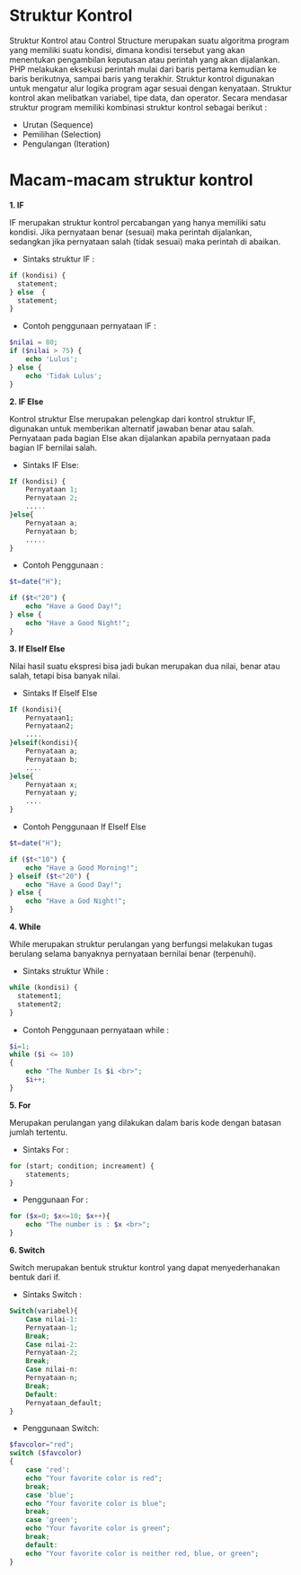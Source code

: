 # Struktur Kontrol 
Struktur Kontrol atau Control Structure merupakan suatu algoritma program yang memiliki suatu kondisi, dimana kondisi tersebut yang akan menentukan pengambilan keputusan atau perintah yang akan dijalankan.
PHP melakukan eksekusi perintah mulai dari baris pertama kemudian ke baris berikutnya, sampai baris yang terakhir. Struktur kontrol digunakan untuk mengatur alur logika program agar sesuai dengan kenyataan. Struktur kontrol akan melibatkan variabel, tipe data, dan operator. Secara mendasar struktur program memiliki kombinasi struktur kontrol sebagai berikut :
* Urutan (Sequence)
* Pemilihan (Selection)
* Pengulangan (Iteration)

# Macam-macam struktur kontrol
**1. IF**

IF merupakan struktur kontrol percabangan yang hanya memiliki satu kondisi. Jika pernyataan benar (sesuai) maka perintah dijalankan, sedangkan jika pernyataan salah (tidak sesuai) maka perintah di abaikan. 
* Sintaks struktur IF :
```php
if (kondisi) {
  statement;
} else  {
  statement;
}
```
* Contoh penggunaan pernyataan IF :

```php
$nilai = 80;
if ($nilai > 75) {
    echo 'Lulus';
} else {
    echo 'Tidak Lulus';
}
```

**2. IF Else**

Kontrol struktur Else merupakan pelengkap dari kontrol struktur IF, digunakan untuk memberikan alternatif jawaban benar atau salah. Pernyataan pada bagian Else akan dijalankan apabila pernyataan pada bagian IF bernilai salah.

* Sintaks IF Else:
```php
If (kondisi) {
    Pernyataan 1;
    Pernyataan 2;
    .....
}else{
    Pernyataan a;
    Pernyataan b;
    .....
}
```

* Contoh Penggunaan : 
```php
$t=date("H");

if ($t<"20") {
    echo "Have a Good Day!";
} else {
    echo "Have a Good Night!";
}
```

**3. If ElseIf Else**

Nilai hasil suatu ekspresi bisa jadi bukan merupakan dua nilai, benar atau salah, tetapi bisa banyak nilai.
* Sintaks If ElseIf Else
```php
If (kondisi){
    Pernyataan1;
    Pernyataan2;
    ....
}elseif(kondisi){
    Pernyataan a;
    Pernyataan b;
    ....
}else{
    Pernyataan x;
    Pernyataan y;
    ....
}
```
* Contoh Penggunaan If ElseIf Else
```php
$t=date("H");

if ($t<"10") {
    echo "Have a Good Morning!";
} elseif ($t<"20") {
    echo "Have a Good Day!";
} else {
    echo "Have a God Night!";
}
```

**4. While**

While merupakan struktur perulangan yang berfungsi melakukan tugas berulang selama banyaknya pernyataan bernilai benar (terpenuhi). 
* Sintaks struktur While :
```php
while (kondisi) {
  statement1;
  statement2;
}
```
* Contoh Penggunaan pernyataan while :
```php
$i=1;
while ($i <= 10)
{
    echo "The Number Is $i <br>";
    $i++;
}
```

**5. For**

Merupakan perulangan yang dilakukan dalam baris kode dengan batasan
jumlah tertentu.
* Sintaks For : 
```php
for (start; condition; increament) {
    statements;
}
```
* Penggunaan For : 
```php
for ($x=0; $x<=10; $x++){
    echo "The number is : $x <br>";
}
```
**6. Switch**

Switch merupakan bentuk struktur kontrol yang dapat menyederhanakan bentuk dari if.
* Sintaks Switch :
```php
Switch(variabel){
    Case nilai-1:
    Pernyataan-1;
    Break;
    Case nilai-2:
    Pernyataan-2;
    Break;
    Case nilai-n:
    Pernyataan-n;
    Break;
    Default:
    Pernyataan_default;
}
```
* Penggunaan Switch:
```php
$favcolor="red";
switch ($favcolor) 
{
    case 'red':
    echo "Your favorite color is red";		
    break;
    case 'blue';
    echo "Your favorite color is blue";
    break;
    case 'green';
    echo "Your favorite color is green";
    break;
    default:
    echo "Your favorite color is neither red, blue, or green";
}
```
